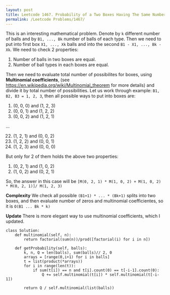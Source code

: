 ```yaml
---
layout: post
title: Leetcode 1467. Probability of a Two Boxes Having The Same Number of Distinct Balls
permalink: /Leetcode Problems/1467/
---
```


This is an interesting mathematical problem. Denote by `k` different number of balls and by `B1, ..., Bk` number of balls of each type. Then we need to put into first box `X1, ..., Xk` balls and into the second `B1 - X1, ..., Bk - Xk`. We need to check 2 properties:
1. Number of balls in two boxes are equal.
2. Number of ball types in each boxes are equal.

Then we need to evaluate total number of possibilites for boxes, using **Multinomial coefficients**, (see https://en.wikipedia.org/wiki/Multinomial_theorem for more details) and divide it by total number of possibilities. Let us work through example: `B1, B2, B3 = 1, 2, 3`, then all possible ways to put into boxes are:
1. (0, 0, 0) and (1, 2, 3)
2. (0, 0, 1) and (1, 2, 2)
3. (0, 0, 2) and (1, 2, 1)

...

22. (1, 2, 1) and (0, 0, 2)
23. (1, 2, 2) and (0, 0, 1)
24. (1, 2, 3) and (0, 0, 0)

But only for 2 of them holds the above two properties:
1. (0, 2, 1) and (1, 0, 2)
2. (1, 0, 2) and (0, 2, 1)

So, the answer in this case will be `[M(0, 2, 1) * M(1, 0, 2) + M(1, 0, 2) * M(0, 2, 1)]/ M(1, 2, 3)`

**Complexity** We check all possible `(B1+1) * ... * (Bk+1)` splits into two boxes, and then evaluate number of zeros and multinomial coefficientes, so it is `O(B1 ... Bk * k)`

**Update** There is more elegant way to use multinomial coefficients, which I updated.

```
class Solution:
    def multinomial(self, n):
        return factorial(sum(n))/prod([factorial(i) for i in n])
  
    def getProbability(self, balls):
        k, n, Q = len(balls), sum(balls)// 2, 0
        arrays = [range(0,i+1) for i in balls]
        t = list(product(*arrays))
        for i in range(len(t)):
            if sum(t[i]) == n and t[i].count(0) == t[-i-1].count(0):
                Q += self.multinomial(t[i]) * self.multinomial(t[-i-1]) 

        return Q / self.multinomial(list(balls))     
```